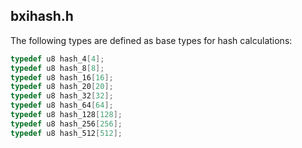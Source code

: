 ## bxihash.h 

The following types are defined as base types for hash calculations:
```c
typedef u8 hash_4[4];
typedef u8 hash_8[8];
typedef u8 hash_16[16];
typedef u8 hash_20[20];
typedef u8 hash_32[32];
typedef u8 hash_64[64];
typedef u8 hash_128[128];
typedef u8 hash_256[256];
typedef u8 hash_512[512];
```